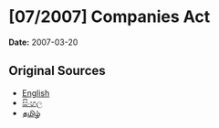 # [07/2007] Companies Act

**Date:** 2007-03-20

## Original Sources

- [English](https://documents.gov.lk/view/acts/2007/3/07-2007_E.pdf)
- [සිංහල](https://documents.gov.lk/view/acts/2007/3/07-2007_S.pdf)
- [தமிழ்](https://documents.gov.lk/view/acts/2007/3/07-2007_T.pdf)
